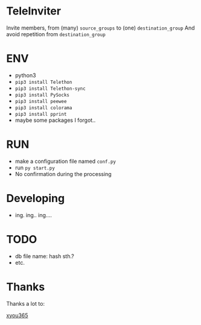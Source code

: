 # TeleInviter
Invite members, from (many) `source_groups` to (one) `destination_group`
And avoid repetition from `destination_group`

# ENV
- python3
- `pip3 install Telethon`
- `pip3 install Telethon-sync`
- `pip3 install PySocks`
- `pip3 install peewee`
- `pip3 install colorama`
- `pip3 install pprint`
- maybe some packages I forgot..

# RUN
- make a configuration file named `conf.py`
- run `py start.py`
- No confirmation during the processing

# Developing
- ing. ing.. ing....


# TODO
- db file name: hash sth.?
- etc.

# Thanks

Thanks a lot to:

[xyou365](https://github.com/xyou365) 
